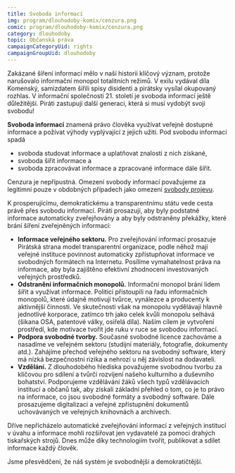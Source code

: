 ```yaml
---
title: Svoboda informací
img: program/dlouhodoby-komix/cenzura.png
comic: program/dlouhodoby-komix/cenzura.png
category: dlouhodoby
topic: Občanská práva
campaignCategoryUid: rights
campaignGroupUid: dlouhodoby
---
```


Zakázané šíření informací mělo v naší historii klíčový význam, protože narušovalo informační monopol totalitních režimů. V exilu vydával díla Komenský, samizdatem šířili spisy disidenti a pirátsky vysílal okupovaný rozhlas. V informační společnosti 21. století je svoboda informací ještě důležitější. Piráti zastupují další generaci, která si musí vydobýt svoji svobodu!

**Svoboda informací** znamená právo člověka využívat
veřejně dostupné informace a požívat výhody vyplývající z jejich užití. Pod svobodu informací spadá

- svoboda studovat informace a uplatňovat znalosti z nich získané,
- svoboda šířit informace a
- svoboda zpracovávat informace a zpracované informace dále šířit.

Cenzura je nepřípustná. Omezení svobody informací považujeme za legitimní pouze v obdobných případech jako omezení [svobody projevu][svoboda-projevu].

K prosperujícímu, demokratickému a transparentnímu státu vede cesta právě přes svobodu informací. Piráti prosazují, aby byly podstatné informace automaticky zveřejňovány a aby byly odstraněny překážky, které brání šíření zveřejněných informací:

- **Informace veřejného sektoru.** Pro zveřejňování informací prosazuje Pirátská strana model transparentní organizace, podle něhož mají veřejné instituce povinnost automaticky zpřístupňovat informace ve svobodných formátech na Internetu. Posílíme vymahatelnost práva na informace, aby byla zajištěno efektivní zhodnocení investovaných veřejných prostředků.
- **Odstranění informačních monopolů.** Informační monopol brání lidem šířit a využívat informace. Politici přistoupili na řadu informačních monopolů, které údajně motivují tvůrce, vynálezce a producenty k aktivnější činnosti. Ve skutečnosti však na monopolu vydělávají hlavně jednotlivé korporace, zatímco trh jako celek kvůli monopolu selhává (šikana OSA, patentové války, osiřelá díla). Naším cílem je vytvoření prostředí, kde motivace tvořit jde ruku v ruce se svobodou informací.
- **Podpora svobodné tvorby.** Současné svobodné licence zachováme a nasadíme ve veřejném sektoru (studijní materiály, fotografie, dokumenty atd.). Zahájíme přechod veřejného sektoru na svobodný software, který má nízká bezpečnostní rizika a nehrozí u něj závislost na dodavateli.
- **Vzdělání.** Z dlouhodobého hlediska považujeme svobodnou tvorbu za klíčovou pro sdílení a tvůrčí rozvíjení našeho kulturního a duševního bohatství. Podporujeme vzdělávání žáků všech typů vzdělávacích institucí a občanů tak, aby získali základní přehled o tom, co je to právo na informace, co jsou svobodné formáty a svobodný software. Dále prosazujeme digitalizaci a veřejné zpřístupnění dokumentů uchovávaných ve veřejných knihovnách a archivech.

Dříve nepřicházelo automatické zveřejňování informací z veřejných institucí v úvahu a informace mohli rozšiřovat jen vydavatelé za pomoci drahých tiskařských strojů. Dnes může díky technologiím tvořit, publikovat a sdílet informace každý člověk.

Jsme přesvědčeni, že náš systém je svobodnější a demokratičtější.

[svoboda-projevu]: https://www.pirati.cz/program/dlouhodoby/svoboda-projevu
[transparentni-organizace]: https://www.pirati.cz/program/dlouhodoby/transparentni-organizace
[vzdelavani]: https://www.pirati.cz/program/dlouhodoby/vzdelavani
